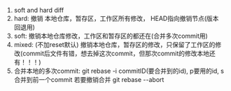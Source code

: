1. soft and hard diff
2. hard: 撤销 本地仓库，暂存区，工作区所有修改， HEAD指向撤销节点(版本回退用)
3. soft: 撤销本地仓库修改，工作区和暂存区的都还在(合并多次commit用)
4. mixed: (不加reset默认) 撤销本地仓库，暂存区的修改，只保留了工作区的修改(commit后文件有错，想去掉这次commit，但那次commit的修改本地还有！！！)
5. 合并本地的多次commit: git rebase -i commitID(要合并到的id), p要用的id, s合并到前一个commit
   若要撤销合并 git rebase --abort
